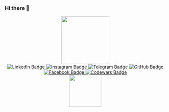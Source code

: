 ### Hi there 👋
<div id="header" align="center">
  <img src="https://media.giphy.com/media/du3J3cXyzhj75IOgvA/giphy.gif" width="150"/>
</div>
<div id="badges" align="center">
  <a href="https://www.linkedin.com/in/nikita-kornuk-825818202/">
    <img src="https://img.shields.io/badge/linkedin-%231E77B5.svg?&style=for-the-badge&logo=linkedin&logoColor=white" alt="LinkedIn Badge"/>
  </a>
  <a href="https://www.instagram.com/privetyanikita_/">
    <img src="https://img.shields.io/badge/Instagram-E4405F?style=for-the-badge&logo=instagram&logoColor=white" alt="Instagram Badge"/>
  </a>
  <a href="https://t.me/privetyanikita">
    <img src="https://img.shields.io/badge/Telegram-1E90FF?style=for-the-badge&logo=telegram&logoColor=white" alt="Telegram Badge"/>
  </a>
   <a href="https://github.com/Privetyanikita">
    <img src="https://img.shields.io/badge/Github-gray?style=for-the-badge&logo=github&logoColor=white" alt="GitHub Badge"/>
  </a>
     <a href="https://www.facebook.com/privetyanikita/">
    <img src="https://img.shields.io/badge/facebook-%232E87FB.svg?&style=for-the-badge&logo=facebook&logoColor=white" alt="Facebook Badge"/>
  </a>
    <a href="https://www.codewars.com/users/PrivetyaNikita">
    <img src="https://img.shields.io/badge/Codewars-B1361E?style=for-the-badge&logo=codewars&logoColor=white" alt="Codewars Badge"/>
  </a>
</div>
<div id="header" align="center">
  <img src="https://komarev.com/ghpvc/?username=Privetyanikita&style=flat-square&color=blue" alt="" width="100"/>
</div>

<!--
<pre><code class="hljs" style="background:#FFFFFF;border-radius:8px"><span class="hljs-class"><span class="hljs-keyword">class</span> <span class="hljs-title">IOSDeveloper</span> </span>{


     <span class="hljs-keyword">var</span> myStackDictionary: [<span class="hljs-type">String</span>: [<span class="hljs-type">String</span>]] = [
        
        <span class="hljs-string">"Principles"</span>:       [<span class="hljs-string">"OOP"</span>, <span class="hljs-string">"SOLID"</span>]
        <span class="hljs-string">"Layout"</span>:           [<span class="hljs-string">"UIKit"</span>, <span class="hljs-string">"AutoLayout"</span>, <span class="hljs-string">"SnapKit"</span>, <span class="hljs-string">"Storyboard"</span>]
        <span class="hljs-string">"Dependenсies"</span>:     [<span class="hljs-string">"CocoaPods"</span>, <span class="hljs-string">"SPM"</span>, <span class="hljs-string">"Carthage"</span>]
        <span class="hljs-string">"Storage"</span>:          [<span class="hljs-string">"Core Data"</span>, <span class="hljs-string">"UserDefaults"</span>, <span class="hljs-string">"FileManager"</span>, <span class="hljs-string">"Realm"</span>]
        <span class="hljs-string">"Networking"</span>:       [<span class="hljs-string">"URLSession"</span>, <span class="hljs-string">"JSON Parse"</span>, <span class="hljs-string">"REST API"</span>, <span class="hljs-string">"Firebase"</span>]
        <span class="hljs-string">"Multithreading"</span>:   [<span class="hljs-string">"GCD"</span>, <span class="hljs-string">"DQ's"</span>]
        <span class="hljs-string">"Arch. patterns"</span>:   [<span class="hljs-string">"MVC"</span>, <span class="hljs-string">"MVVM"</span>, <span class="hljs-string">"MVVM+C"</span>, <span class="hljs-string">"MVP"</span>, <span class="hljs-string">"MVP+C"</span>]
        <span class="hljs-string">"Struct. patterns"</span>: [<span class="hljs-string">"Delegate"</span>, <span class="hljs-string">"Singleton"</span>, <span class="hljs-string">"Factory"</span>, <span class="hljs-string">"Observer"</span>, <span class="hljs-string">"Facade"</span>]
        <span class="hljs-string">"GUI"</span>:              [<span class="hljs-string">"Git"</span>, <span class="hljs-string">"GitHub"</span>]
        <span class="hljs-string">"Graphics"</span>:         [<span class="hljs-string">"Figma"</span>, <span class="hljs-string">"Photoshop"</span>]
    ]
    
     <span class="hljs-keyword">var</span> otherTechnologies: [<span class="hljs-type">String</span>] = [

        <span class="hljs-string">"SwiftUI"</span>,
        <span class="hljs-string">"MapKit"</span>,
        <span class="hljs-string">"Push / Local Notifications"</span>,
        <span class="hljs-string">"Multimedia (AVFoundation, Core Audio, AVKit)"</span>,
        <span class="hljs-string">"BLE"</span>,
        <span class="hljs-string">"iCloud"</span>,
        <span class="hljs-string">"Core Animation"</span>,
        <span class="hljs-string">"RXSwift"</span>,
        <span class="hljs-string">"AppStore / TestFlight"</span>
}</code></pre>


**Privetyanikita/Privetyanikita** is a ✨ _special_ ✨ repository because its `README.md` (this file) appears on your GitHub profile.

Here are some ideas to get you started:

- 🔭 I’m currently working on ...
- 🌱 I’m currently learning ...
- 👯 I’m looking to collaborate on ...
- 🤔 I’m looking for help with ...
- 💬 Ask me about ...
- 📫 How to reach me: ...
- 😄 Pronouns: ...
- ⚡ Fun fact: ...
-->
